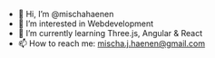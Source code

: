 - 👋 Hi, I’m @mischahaenen
- 👀 I’m interested in Webdevelopment
- 🌱 I’m currently learning Three.js, Angular & React
- 📫 How to reach me: mischa.j.haenen@gmail.com

